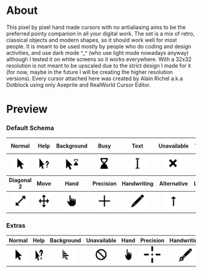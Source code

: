 # About

This pixel by pixel hand made cursors with no antialiasing aims to be the preferred pointy companion in all your digital work. The set is a mix of retro, classical objects and modern shapes, so it should work well for most people. It is meant to be used mostly by people who do coding and design activities, and use dark mode ^\_^ (who use light mode nowadays anyway) although I tested it on white screens so it works everywhere. With a 32x32 resolution is not meant to be upscaled due to the strict design I made for it (for now, maybe in the future I will be creating the higher resolution versions). Every cursor attached here was created by Alain Richel a.k.a Dotblock using only Aseprite and RealWorld Cursor Editor.

# Preview
### Default Schema

<div class="tg-wrap"><table><thead>
  <tr>
    <th>Normal</th>
    <th>Help</th>
    <th>Background</th>
    <th>Busy</th>
    <th>Text</th>
    <th>Unavailable</th>
    <th>Vertical</th>
    <th>Horizontal</th>
    <th>Diagonal 1</th>
  </tr></thead>
<tbody>
  <tr>
    <td align="center"><img src="https://raw.githubusercontent.com/AlainRichell/Graphen-Cursors/refs/heads/main/Preview/Normal.png" alt="Graphen Normal" width="48" height="48"></td>
    <td align="center"><img src="https://raw.githubusercontent.com/AlainRichell/Graphen-Cursors/refs/heads/main/Preview/Help.png" alt="Graphen Help" width="48" height="48"></td>
    <td align="center"><img src="https://raw.githubusercontent.com/AlainRichell/Graphen-Cursors/refs/heads/main/Preview/Background.gif" alt="Graphen Background" width="48" height="48"></td>
    <td align="center"><img src="https://raw.githubusercontent.com/AlainRichell/Graphen-Cursors/refs/heads/main/Preview/Busy.gif" alt="Graphen Busy" width="48" height="48"></td>
    <td align="center"><img src="https://raw.githubusercontent.com/AlainRichell/Graphen-Cursors/refs/heads/main/Preview/Text.png" alt="Graphen Text" width="48" height="48"></td>
    <td align="center"><img src="https://raw.githubusercontent.com/AlainRichell/Graphen-Cursors/refs/heads/main/Preview/Unavailable.png" alt="Graphen Unavailable" width="48" height="48"></td>
    <td align="center"><img src="https://raw.githubusercontent.com/AlainRichell/Graphen-Cursors/refs/heads/main/Preview/Vertical.png" alt="Graphen Vertical" width="48" height="48"></td>
    <td align="center"><img src="https://raw.githubusercontent.com/AlainRichell/Graphen-Cursors/refs/heads/main/Preview/Horizontal.png" alt="Graphen Horizontal" width="48" height="48"></td>
    <td align="center"><img src="https://raw.githubusercontent.com/AlainRichell/Graphen-Cursors/refs/heads/main/Preview/Diagonal_1.png" alt="Graphen Diagonal 1" width="48" height="48"></td>
  </tr>
<thead>
<tr>
    <th>Diagonal 2</th>
    <th>Move</th>
    <th>Hand</th>
    <th>Precision</th>
    <th>Handwriting</th>
    <th>Alternative</th>
    <th>Location</th>
    <th>Person</th>
</tr></thead>

  <tr>
    <td align="center"><img src="https://raw.githubusercontent.com/AlainRichell/Graphen-Cursors/refs/heads/main/Preview/Diagonal_2.png" alt="Graphen Diagonal 2" width="48" height="48"></td>
    <td align="center"><img src="https://raw.githubusercontent.com/AlainRichell/Graphen-Cursors/refs/heads/main/Preview/Move.png" alt="Graphen Move" width="48" height="48"></td>
    <td align="center"><img src="https://raw.githubusercontent.com/AlainRichell/Graphen-Cursors/refs/heads/main/Preview/Hand.png" alt="Graphen Hand" width="48" height="48"></td>
    <td align="center"><img src="https://raw.githubusercontent.com/AlainRichell/Graphen-Cursors/refs/heads/main/Preview/Precision.png" alt="Graphen Precision" width="48" height="48"></td>
    <td align="center"><img src="https://raw.githubusercontent.com/AlainRichell/Graphen-Cursors/refs/heads/main/Preview/Handwriting.png" alt="Graphen Handwriting" width="48" height="48"></td>
    <td align="center"><img src="https://raw.githubusercontent.com/AlainRichell/Graphen-Cursors/refs/heads/main/Preview/Alternative.png" alt="Graphen Alternative" width="48" height="48"></td>
    <td align="center"><img src="https://raw.githubusercontent.com/AlainRichell/Graphen-Cursors/refs/heads/main/Preview/Location.png" alt="Graphen Location" width="48" height="48"></td>
    <td align="center"><img src="https://raw.githubusercontent.com/AlainRichell/Graphen-Cursors/refs/heads/main/Preview/Person.png" alt="Graphen Person" width="48" height="48"></td>
  </tr>
</tbody></table></div>

### Extras
<div class="tg-wrap"><table><thead>
  <tr>
    <th>Normal</th>
    <th>Help</th>
    <th>Background</th>
    <th>Unavailable</th>
    <th>Hand</th>
    <th>Precision</th>
    <th>Handwriting</th>
  </tr></thead>
<tbody>
  <tr>
    <td align="center"><img src="https://raw.githubusercontent.com/AlainRichell/Graphen-Cursors/refs/heads/main/Preview/Extras/Normal_Extra.png" alt="Graphen Normal Flat Tail" width="48" height="48"></td>
    <td align="center"><img src="https://raw.githubusercontent.com/AlainRichell/Graphen-Cursors/refs/heads/main/Preview/Extras/Help_Extra.png" alt="Graphen Help Big" width="48" height="48"></td>
    <td align="center"><img src="https://raw.githubusercontent.com/AlainRichell/Graphen-Cursors/refs/heads/main/Preview/Extras/Background_Extra.gif" alt="Graphen Background Alternative" width="48" height="48"></td>
    <td align="center"><img src="https://raw.githubusercontent.com/AlainRichell/Graphen-Cursors/refs/heads/main/Preview/Extras/Unavailable_Extra.png" alt="Graphen Unavailable Extra" width="48" height="48"></td>
    <td align="center"><img src="https://raw.githubusercontent.com/AlainRichell/Graphen-Cursors/refs/heads/main/Preview/Extras/Hand_Extra.png" alt="Graphen Hand Rounded" width="48" height="48"></td>
    <td align="center"><img src="https://raw.githubusercontent.com/AlainRichell/Graphen-Cursors/refs/heads/main/Preview/Extras/Precision_Extra.png" alt="Graphen Precision Extra" width="48" height="48"></td>
    <td align="center"><img src="https://raw.githubusercontent.com/AlainRichell/Graphen-Cursors/refs/heads/main/Preview/Extras/Handwriting_Extra.png" alt="Graphen Handwriting Fountain Pen" width="48" height="48"></td>
  </tr>
</tbody></table></div>
